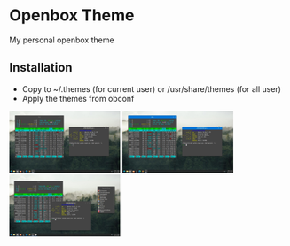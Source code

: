 # Openbox Theme
My personal openbox theme

## Installation
- Copy to ~/.themes (for current user) or /usr/share/themes (for all user)
- Apply the themes from obconf

<img src="simple-black.jpg" alt="Simple Black" width="200"/>

<img src="simple-blue.jpg" alt="Simple Blue" width="200"/>

<img src="arrow.jpg" alt="Arrow" width="200"/>
